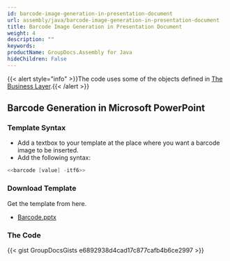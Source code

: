 ```yaml
---
id: barcode-image-generation-in-presentation-document
url: assembly/java/barcode-image-generation-in-presentation-document
title: Barcode Image Generation in Presentation Document
weight: 4
description: ""
keywords: 
productName: GroupDocs.Assembly for Java
hideChildren: False
---
```

{{< alert style="info" >}}The code uses some of the objects defined in [The Business Layer](https://docs.groupdocs.com/assembly/java/the-business-layer/).{{< /alert >}}

## Barcode Generation in Microsoft PowerPoint

### Template Syntax

*   Add a textbox to your template at the place where you want a barcode image to be inserted.
*   Add the following syntax:

```java
<<barcode [value] -itf6>>
```

### Download Template

Get the template from here.

*   [Barcode.pptx](https://github.com/groupdocs-assembly/GroupDocs.Assembly-for-Java/blob/master/Examples/GroupDocs.Assembly.Examples.Java/Data/Storage/Presentation%20Templates/Barcode.pptx?raw=true)

### The Code

{{< gist GroupDocsGists e6892938d4cad17c877cafb4b6ce2997 >}}


